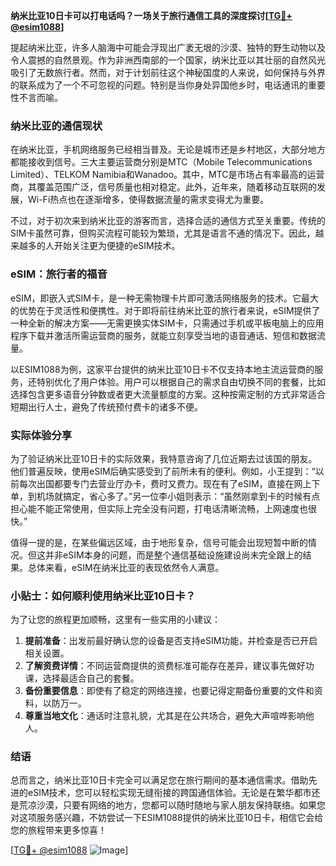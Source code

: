 **纳米比亚10日卡可以打电话吗？一场关于旅行通信工具的深度探讨[[TG💪+ @esim1088](https://t.me/s/esim1088)]**

提起纳米比亚，许多人脑海中可能会浮现出广袤无垠的沙漠、独特的野生动物以及令人震撼的自然景观。作为非洲西南部的一个国家，纳米比亚以其壮丽的自然风光吸引了无数旅行者。然而，对于计划前往这个神秘国度的人来说，如何保持与外界的联系成为了一个不可忽视的问题。特别是当你身处异国他乡时，电话通讯的重要性不言而喻。

### 纳米比亚的通信现状

在纳米比亚，手机网络服务已经相当普及。无论是城市还是乡村地区，大部分地方都能接收到信号。三大主要运营商分别是MTC（Mobile Telecommunications Limited）、TELKOM Namibia和Wanadoo。其中，MTC是市场占有率最高的运营商，其覆盖范围广泛，信号质量也相对稳定。此外，近年来，随着移动互联网的发展，Wi-Fi热点也在逐渐增多，使得数据流量的需求变得尤为重要。

不过，对于初次来到纳米比亚的游客而言，选择合适的通信方式至关重要。传统的SIM卡虽然可靠，但购买流程可能较为繁琐，尤其是语言不通的情况下。因此，越来越多的人开始关注更为便捷的eSIM技术。

### eSIM：旅行者的福音

eSIM，即嵌入式SIM卡，是一种无需物理卡片即可激活网络服务的技术。它最大的优势在于灵活性和便携性。对于即将前往纳米比亚的旅行者来说，eSIM提供了一种全新的解决方案——无需更换实体SIM卡，只需通过手机或平板电脑上的应用程序下载并激活所需运营商的服务，就能立刻享受当地的语音通话、短信和数据流量。

以ESIM1088为例，这家平台提供的纳米比亚10日卡不仅支持本地主流运营商的服务，还特别优化了用户体验。用户可以根据自己的需求自由切换不同的套餐，比如选择包含更多语音分钟数或者更大流量额度的方案。这种按需定制的方式非常适合短期出行人士，避免了传统预付费卡的诸多不便。

### 实际体验分享

为了验证纳米比亚10日卡的实际效果，我特意咨询了几位近期去过该国的朋友。他们普遍反映，使用eSIM后确实感受到了前所未有的便利。例如，小王提到：“以前每次出国都要专门去营业厅办卡，费时又费力。现在有了eSIM，直接在网上下单，到机场就搞定，省心多了。”另一位李小姐则表示：“虽然刚拿到卡的时候有点担心能不能正常使用，但实际上完全没有问题，打电话清晰流畅，上网速度也很快。”

值得一提的是，在某些偏远区域，由于地形复杂，信号可能会出现短暂中断的情况。但这并非eSIM本身的问题，而是整个通信基础设施建设尚未完全跟上的结果。总体来看，eSIM在纳米比亚的表现依然令人满意。

### 小贴士：如何顺利使用纳米比亚10日卡？

为了让您的旅程更加顺畅，这里有一些实用的小建议：

1. **提前准备**：出发前最好确认您的设备是否支持eSIM功能，并检查是否已开启相关设置。
2. **了解资费详情**：不同运营商提供的资费标准可能存在差异，建议事先做好功课，选择最适合自己的套餐。
3. **备份重要信息**：即使有了稳定的网络连接，也要记得定期备份重要的文件和资料，以防万一。
4. **尊重当地文化**：通话时注意礼貌，尤其是在公共场合，避免大声喧哗影响他人。

### 结语

总而言之，纳米比亚10日卡完全可以满足您在旅行期间的基本通信需求。借助先进的eSIM技术，您可以轻松实现无缝衔接的跨国通信体验。无论是在繁华都市还是荒凉沙漠，只要有网络的地方，您都可以随时随地与家人朋友保持联络。如果您对这项服务感兴趣，不妨尝试一下ESIM1088提供的纳米比亚10日卡，相信它会给您的旅程带来更多惊喜！

[[TG💪+ @esim1088](https://t.me/s/esim1088) ![Image](https://i.postimg.cc/4NQfJmqS/Snipaste-2025-05-13-00-14-12.png)]